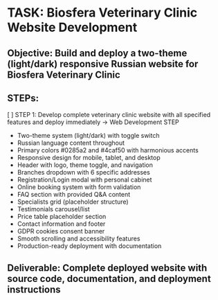 # TASK: Biosfera Veterinary Clinic Website Development

## Objective: Build and deploy a two-theme (light/dark) responsive Russian website for Biosfera Veterinary Clinic

## STEPs:
[ ] STEP 1: Develop complete veterinary clinic website with all specified features and deploy immediately → Web Development STEP
   - Two-theme system (light/dark) with toggle switch
   - Russian language content throughout
   - Primary colors #0285a2 and #4caf50 with harmonious accents
   - Responsive design for mobile, tablet, and desktop
   - Header with logo, theme toggle, and navigation
   - Branches dropdown with 6 specific addresses
   - Registration/Login modal with personal cabinet
   - Online booking system with form validation
   - FAQ section with provided Q&A content
   - Specialists grid (placeholder structure)
   - Testimonials carousel/list
   - Price table placeholder section
   - Contact information and footer
   - GDPR cookies consent banner
   - Smooth scrolling and accessibility features
   - Production-ready deployment with documentation

## Deliverable: Complete deployed website with source code, documentation, and deployment instructions